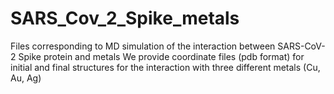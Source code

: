 # SARS_Cov_2_Spike_metals
Files corresponding to MD simulation of the interaction between SARS-CoV-2 Spike protein and metals
We provide coordinate files (pdb format) for initial and final structures for the interaction with three different metals (Cu, Au, Ag)
